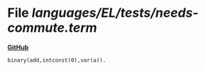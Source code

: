 # File _languages/EL/tests/needs-commute.term_
**[GitHub](https://github.com/softlang/yas/blob/master/languages/EL/tests/needs-commute.term)**
```
binary(add,intconst(0),var(a)).
```
